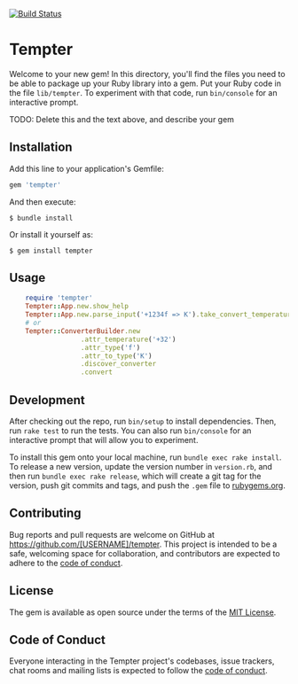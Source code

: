 [![Build Status](https://travis-ci.org/HaliksaR/Tempter.svg?branch=master)](https://travis-ci.org/HaliksaR/Tempter)
# Tempter

Welcome to your new gem! In this directory, you'll find the files you need to be able to package up your Ruby library into a gem. Put your Ruby code in the file `lib/tempter`. To experiment with that code, run `bin/console` for an interactive prompt.

TODO: Delete this and the text above, and describe your gem

## Installation

Add this line to your application's Gemfile:

```ruby
gem 'tempter'
```

And then execute:

    $ bundle install

Or install it yourself as:

    $ gem install tempter

## Usage

```ruby
    require 'tempter'
    Tempter::App.new.show_help
    Tempter::App.new.parse_input('+1234f => K').take_convert_temperature
    # or
    Tempter::ConverterBuilder.new
                  .attr_temperature('+32')
                  .attr_type('f')
                  .attr_to_type('K')
                  .discover_converter
                  .convert
```
## Development

After checking out the repo, run `bin/setup` to install dependencies. Then, run `rake test` to run the tests. You can also run `bin/console` for an interactive prompt that will allow you to experiment.

To install this gem onto your local machine, run `bundle exec rake install`. To release a new version, update the version number in `version.rb`, and then run `bundle exec rake release`, which will create a git tag for the version, push git commits and tags, and push the `.gem` file to [rubygems.org](https://rubygems.org).

## Contributing

Bug reports and pull requests are welcome on GitHub at https://github.com/[USERNAME]/tempter. This project is intended to be a safe, welcoming space for collaboration, and contributors are expected to adhere to the [code of conduct](https://github.com/[USERNAME]/tempter/blob/master/CODE_OF_CONDUCT.md).


## License

The gem is available as open source under the terms of the [MIT License](https://opensource.org/licenses/MIT).

## Code of Conduct

Everyone interacting in the Tempter project's codebases, issue trackers, chat rooms and mailing lists is expected to follow the [code of conduct](https://github.com/[USERNAME]/tempter/blob/master/CODE_OF_CONDUCT.md).
